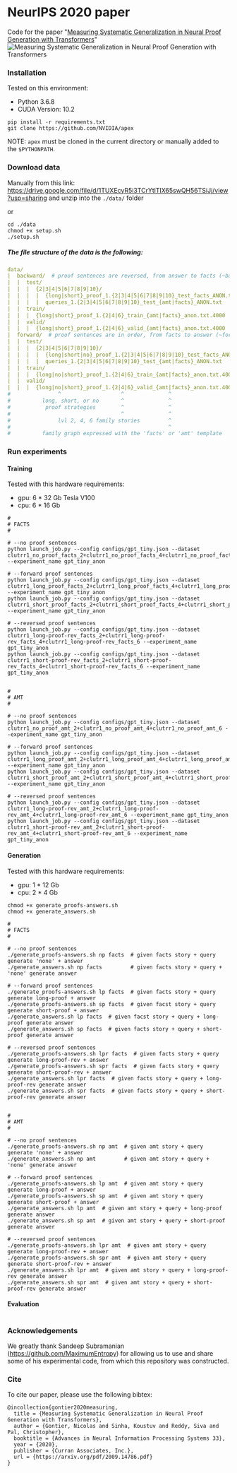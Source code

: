 # NeurIPS 2020 paper

Code for the paper
"[Measuring Systematic Generalization in Neural Proof Generation with Transformers](https://arxiv.org/abs/2009.14786)"
![Measuring Systematic Generalization in Neural Proof Generation with Transformers](img/screenshot.png)

### Installation

Tested on this environment:
- Python 3.6.8
- CUDA Version: 10.2

````
pip install -r requirements.txt
git clone https://github.com/NVIDIA/apex 
````
NOTE: `apex` must be cloned in the current directory or manually added to the `$PYTHONPATH`.

### Download data

Manually from this link:
https://drive.google.com/file/d/1TUXEcyR5i3TCrYtlTIX65swQH56TSiJj/view?usp=sharing
and unzip into the `./data/` folder

or

````
cd ./data
chmod +x setup.sh
./setup.sh
````

##### The file structure of the data is the following:
````yaml
data/
|  backward/  # proof sentences are reversed, from answer to facts (~backward chaining)
|  |  test/
|  |  |  {2|3|4|5|6|7|8|9|10}/
|  |  |  |  {long|short}_proof_1.{2|3|4|5|6|7|8|9|10}_test_facts_ANON.txt  # target used to evaluate
|  |  |  |  queries_1.{2|3|4|5|6|7|8|9|10}_test_{amt|facts}_ANON.txt       # prefix used to generate
|  |  train/
|  |  |  {long|short}_proof_1.{2|4|6}_train_{amt|facts}_anon.txt.4000
|  |  valid/
|  |  |  {long|short}_proof_1.{2|4|6}_valid_{amt|facts}_anon.txt.4000
|  forward/  # proof sentences are in order, from facts to answer (~forward chaining)
|  |  test/
|  |  |  {2|3|4|5|6|7|8|9|10}/
|  |  |  |  {long|short|no}_proof_1.{2|3|4|5|6|7|8|9|10}_test_facts_ANON.txt  # target used to evaluate
|  |  |  |  queries_1.{2|3|4|5|6|7|8|9|10}_test_{amt|facts}_ANON.txt          # prefix used to generate
|  |  train/
|  |  |  {long|no|short}_proof_1.{2|4|6}_train_{amt|facts}_anon.txt.4000
|  |  valid/
|  |  |  {long|no|short}_proof_1.{2|4|6}_valid_{amt|facts}_anon.txt.4000
#               ^                   ^              ^
#          long, short, or no       ^              ^
#           proof strategies        ^              ^
#                                   ^              ^
#               lvl 2, 4, 6 family stories         ^
#                                                  ^
#          family graph expressed with the 'facts' or 'amt' template
````

### Run experiments

#### Training
Tested with this hardware requirements:
- gpu: 6 * 32 Gb Tesla V100
- cpu: 6 * 16 Gb

````
#
# FACTS
#

# --no proof sentences
python launch_job.py --config configs/gpt_tiny.json --dataset clutrr1_no_proof_facts_2+clutrr1_no_proof_facts_4+clutrr1_no_proof_facts_6 --experiment_name gpt_tiny_anon

# --forward proof sentences
python launch_job.py --config configs/gpt_tiny.json --dataset clutrr1_long_proof_facts_2+clutrr1_long_proof_facts_4+clutrr1_long_proof_facts_6 --experiment_name gpt_tiny_anon
python launch_job.py --config configs/gpt_tiny.json --dataset clutrr1_short_proof_facts_2+clutrr1_short_proof_facts_4+clutrr1_short_proof_facts_6 --experiment_name gpt_tiny_anon

# --reversed proof sentences
python launch_job.py --config configs/gpt_tiny.json --dataset clutrr1_long-proof-rev_facts_2+clutrr1_long-proof-rev_facts_4+clutrr1_long-proof-rev_facts_6 --experiment_name gpt_tiny_anon
python launch_job.py --config configs/gpt_tiny.json --dataset clutrr1_short-proof-rev_facts_2+clutrr1_short-proof-rev_facts_4+clutrr1_short-proof-rev_facts_6 --experiment_name gpt_tiny_anon


#
# AMT
#

# --no proof sentences
python launch_job.py --config configs/gpt_tiny.json --dataset clutrr1_no_proof_amt_2+clutrr1_no_proof_amt_4+clutrr1_no_proof_amt_6 --experiment_name gpt_tiny_anon

# --forward proof sentences
python launch_job.py --config configs/gpt_tiny.json --dataset clutrr1_long_proof_amt_2+clutrr1_long_proof_amt_4+clutrr1_long_proof_amt_6 --experiment_name gpt_tiny_anon
python launch_job.py --config configs/gpt_tiny.json --dataset clutrr1_short_proof_amt_2+clutrr1_short_proof_amt_4+clutrr1_short_proof_amt_6 --experiment_name gpt_tiny_anon

# --reversed proof sentences
python launch_job.py --config configs/gpt_tiny.json --dataset clutrr1_long-proof-rev_amt_2+clutrr1_long-proof-rev_amt_4+clutrr1_long-proof-rev_amt_6 --experiment_name gpt_tiny_anon
python launch_job.py --config configs/gpt_tiny.json --dataset clutrr1_short-proof-rev_amt_2+clutrr1_short-proof-rev_amt_4+clutrr1_short-proof-rev_amt_6 --experiment_name gpt_tiny_anon
````

#### Generation

Tested with this hardware requirements:
- gpu: 1 * 12 Gb
- cpu: 2 * 4 Gb
````
chmod +x generate_proofs-answers.sh
chmod +x generate_answers.sh

#
# FACTS
#

# --no proof sentences
./generate_proofs-answers.sh np facts  # given facts story + query generate 'none' + answer
./generate_answers.sh np facts         # given facts story + query + 'none' generate answer

# --forward proof sentences
./generate_proofs-answers.sh lp facts  # given facts story + query generate long-proof + answer
./generate_proofs-answers.sh sp facts  # given facst story + query generate short-proof + answer
./generate_answers.sh lp facts  # given facst story + query + long-proof generate answer
./generate_answers.sh sp facts  # given facts story + query + short-proof generate answer

# --reversed proof sentences
./generate_proofs-answers.sh lpr facts  # given facts story + query generate long-proof-rev + answer
./generate_proofs-answers.sh spr facts  # given facts story + query generate short-proof-rev + answer
./generate_answers.sh lpr facts  # given facts story + query + long-proof-rev generate answer
./generate_answers.sh spr facts  # given facts story + query + short-proof-rev generate answer


#
# AMT
#

# --no proof sentences
./generate_proofs-answers.sh np amt  # given amt story + query generate 'none' + answer
./generate_answers.sh np amt         # given amt story + query + 'none' generate answer

# --forward proof sentences
./generate_proofs-answers.sh lp amt  # given amt story + query generate long-proof + answer
./generate_proofs-answers.sh sp amt  # given amt story + query generate short-proof + answer
./generate_answers.sh lp amt  # given amt story + query + long-proof generate answer
./generate_answers.sh sp amt  # given amt story + query + short-proof generate answer

# --reversed proof sentences
./generate_proofs-answers.sh lpr amt  # given amt story + query generate long-proof-rev + answer
./generate_proofs-answers.sh spr amt  # given amt story + query generate short-proof-rev + answer
./generate_answers.sh lpr amt  # given amt story + query + long-proof-rev generate answer
./generate_answers.sh spr amt  # given amt story + query + short-proof-rev generate answer
````

#### Evaluation

````

````

### Acknowledgements

We greatly thank Sandeep Subramanian (https://github.com/MaximumEntropy) for allowing us to use and share some of his experimental code, from which this repository was constructed.

### Cite

To cite our paper, please use the following bibtex:
````
@incollection{gontier2020measuring,
  title = {Measuring Systematic Generalization in Neural Proof Generation with Transformers},
  author = {Gontier, Nicolas and Sinha, Koustuv and Reddy, Siva and Pal, Christopher},
  booktitle = {Advances in Neural Information Processing Systems 33},
  year = {2020},
  publisher = {Curran Associates, Inc.},
  url = {https://arxiv.org/pdf/2009.14786.pdf}
}
````
